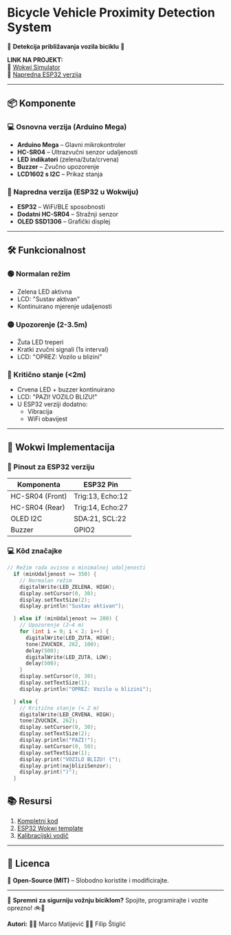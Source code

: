# Bicycle Vehicle Proximity Detection System  

🚴 **Detekcija približavanja vozila biciklu** 🚗  

**LINK NA PROJEKT:**  
🔗 [Wokwi Simulator](https://wokwi.com/projects/428865980507846657)  
🔗 [Napredna ESP32 verzija](https://wokwi.com/projects/429025123835618305)  

---

## 📦 Komponente  
### 💻 Osnovna verzija (Arduino Mega)
- **Arduino Mega** – Glavni mikrokontroler  
- **HC-SR04** – Ultrazvučni senzor udaljenosti  
- **LED indikatori** (zelena/žuta/crvena)  
- **Buzzer** – Zvučno upozorenje  
- **LCD1602 s I2C** – Prikaz stanja  

### 🚀 Napredna verzija (ESP32 u Wokwiju)
- **ESP32** – WiFi/BLE sposobnosti  
- **Dodatni HC-SR04** – Stražnji senzor  
- **OLED SSD1306** – Grafički displej  

---

## 🛠️ Funkcionalnost  
### 🟢 Normalan režim
- Zelena LED aktivna  
- LCD: "Sustav aktivan"  
- Kontinuirano mjerenje udaljenosti  

### 🟡 Upozorenje (2-3.5m)
- Žuta LED treperi  
- Kratki zvučni signali (1s interval)  
- LCD: "OPREZ: Vozilo u blizini"  

### 🔴 Kritično stanje (<2m)
- Crvena LED + buzzer kontinuirano  
- LCD: "PAZI! VOZILO BLIZU!"  
- U ESP32 verziji dodatno:  
  - Vibracija  
  - WiFi obavijest  

---

## 🔌 Wokwi Implementacija  
### 📌 Pinout za ESP32 verziju
| Komponenta   | ESP32 Pin |
|-------------|----------|
| HC-SR04 (Front) | Trig:13, Echo:12 |
| HC-SR04 (Rear)  | Trig:14, Echo:27 |
| OLED I2C       | SDA:21, SCL:22 |
| Buzzer         | GPIO2   |

### 💻 Kôd značajke
```cpp
// Režim rada ovisno o minimalnoj udaljenosti
  if (minUdaljenost >= 350) {
    // Normalan režim
    digitalWrite(LED_ZELENA, HIGH);
    display.setCursor(0, 30);
    display.setTextSize(2);
    display.println("Sustav aktivan");

  } else if (minUdaljenost >= 200) {
    // Upozorenje (2–4 m)
    for (int i = 0; i < 2; i++) {
      digitalWrite(LED_ZUTA, HIGH);
      tone(ZVUCNIK, 262, 100);
      delay(500);
      digitalWrite(LED_ZUTA, LOW);
      delay(500);
    }
    display.setCursor(0, 30);
    display.setTextSize(1);
    display.println("OPREZ: Vozilo u blizini");

  } else {
    // Kritično stanje (< 2 m)
    digitalWrite(LED_CRVENA, HIGH);
    tone(ZVUCNIK, 262);
    display.setCursor(0, 30);
    display.setTextSize(2);
    display.println("PAZI!");
    display.setCursor(0, 50);
    display.setTextSize(1);
    display.print("VOZILO BLIZU! (");
    display.print(najbliziSenzor);
    display.print(")");
  }
```

## 📚 Resursi
1. [Kompletni kod](https://github.com/MarcoMatijevic/RUS_Detekcija)
2. [ESP32 Wokwi template](https://wokwi.com/projects/429025123835618305)
3. [Kalibracijski vodič](https://wokwi.com/projects/428865980507846657)  

---

## 📜 Licenca  
📌 **Open-Source (MIT)** – Slobodno koristite i modificirajte.  

---

🚀 **Spremni za sigurniju vožnju biciklom?** Spojite, programirajte i vozite oprezno! 🚲💨

**Autori:** 
👨‍💻 Marco Matijević
👨‍💻 Filip Štiglić
